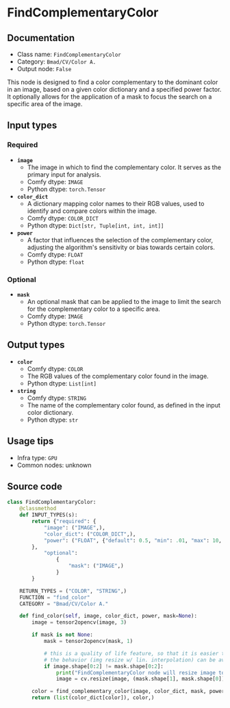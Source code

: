 # FindComplementaryColor
## Documentation
- Class name: `FindComplementaryColor`
- Category: `Bmad/CV/Color A.`
- Output node: `False`

This node is designed to find a color complementary to the dominant color in an image, based on a given color dictionary and a specified power factor. It optionally allows for the application of a mask to focus the search on a specific area of the image.
## Input types
### Required
- **`image`**
    - The image in which to find the complementary color. It serves as the primary input for analysis.
    - Comfy dtype: `IMAGE`
    - Python dtype: `torch.Tensor`
- **`color_dict`**
    - A dictionary mapping color names to their RGB values, used to identify and compare colors within the image.
    - Comfy dtype: `COLOR_DICT`
    - Python dtype: `Dict[str, Tuple[int, int, int]]`
- **`power`**
    - A factor that influences the selection of the complementary color, adjusting the algorithm's sensitivity or bias towards certain colors.
    - Comfy dtype: `FLOAT`
    - Python dtype: `float`
### Optional
- **`mask`**
    - An optional mask that can be applied to the image to limit the search for the complementary color to a specific area.
    - Comfy dtype: `IMAGE`
    - Python dtype: `torch.Tensor`
## Output types
- **`color`**
    - Comfy dtype: `COLOR`
    - The RGB values of the complementary color found in the image.
    - Python dtype: `List[int]`
- **`string`**
    - Comfy dtype: `STRING`
    - The name of the complementary color found, as defined in the input color dictionary.
    - Python dtype: `str`
## Usage tips
- Infra type: `GPU`
- Common nodes: unknown


## Source code
```python
class FindComplementaryColor:
    @classmethod
    def INPUT_TYPES(s):
        return {"required": {
            "image": ("IMAGE",),
            "color_dict": ("COLOR_DICT",),
            "power": ("FLOAT", {"default": 0.5, "min": .01, "max": 10, "step": "0.01"}),
        },
            "optional":
                {
                    "mask": ("IMAGE",)
                }
        }

    RETURN_TYPES = ("COLOR", "STRING",)
    FUNCTION = "find_color"
    CATEGORY = "Bmad/CV/Color A."

    def find_color(self, image, color_dict, power, mask=None):
        image = tensor2opencv(image, 3)

        if mask is not None:
            mask = tensor2opencv(mask, 1)

            # this is a quality of life feature, so that it is easier to run the node and test stuff
            # the behavior (img resize w/ lin. interpolation) can be avoided by setting up the data prior to this node
            if image.shape[0:2] != mask.shape[0:2]:
                print("FindComplementaryColor node will resize image to fit mask.")
                image = cv.resize(image, (mask.shape[1], mask.shape[0]), interpolation=cv.INTER_LINEAR)

        color = find_complementary_color(image, color_dict, mask, power)
        return (list(color_dict[color]), color,)

```
